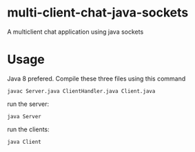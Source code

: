# multi-client-chat-java-sockets
A multiclient chat application using java sockets

# Usage
Java 8 prefered. Compile these three files using this command
```console
javac Server.java ClientHandler.java Client.java
```
run the server:
```console
java Server
```
run the clients:
```console
java Client
```
